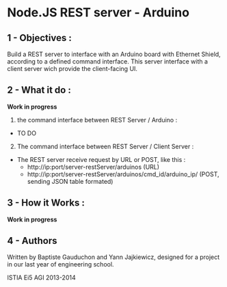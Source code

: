Node.JS REST server - Arduino
==========

1 - Objectives :
-------------
Build a REST server to interface with an Arduino board with Ethernet Shield, according to a defined command interface.
This server interface with a client server wich provide the client-facing UI.


2 - What it do :
----------------
**Work in progress**

1. the command interface between REST Server / Arduino :
  * TO DO

2. The command interface between REST Server / Client Server :
  * The REST server receive request by URL or POST, like this :
    * http://ip:port/server-restServer/arduinos (URL)
    * http://ip:port/server-restServer/arduinos/cmd_id/arduino_ip/ (POST, sending JSON table formated)


3 - How it Works :
----------------
 **Work in progress**
 
 
4 - Authors
---------
Written by Baptiste Gauduchon and Yann Jajkiewicz, designed for a project in our last year of engineering school.

ISTIA Ei5 AGI 2013-2014
